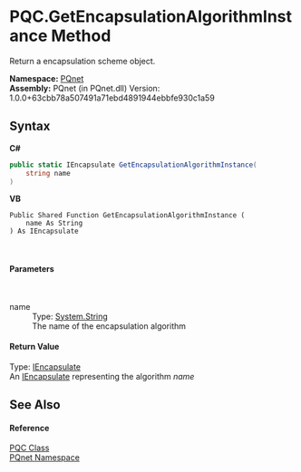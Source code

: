 # PQC.GetEncapsulationAlgorithmInstance Method 
 

Return a encapsulation scheme object.

**Namespace:**&nbsp;<a href="fc4f881f-e121-9cf0-ed49-65bf6b5a005d">PQnet</a><br />**Assembly:**&nbsp;PQnet (in PQnet.dll) Version: 1.0.0+63cbb78a507491a71ebd4891944ebbfe930c1a59

## Syntax

**C#**<br />
``` C#
public static IEncapsulate GetEncapsulationAlgorithmInstance(
	string name
)
```

**VB**<br />
``` VB
Public Shared Function GetEncapsulationAlgorithmInstance ( 
	name As String
) As IEncapsulate
```

<br />

#### Parameters
&nbsp;<dl><dt>name</dt><dd>Type: <a href="https://docs.microsoft.com/dotnet/api/system.string" target="_blank" rel="noopener noreferrer">System.String</a><br />The name of the encapsulation algorithm</dd></dl>

#### Return Value
Type: <a href="c1608c8c-7273-b6a4-64d2-b8ea5d9f844a">IEncapsulate</a><br />An <a href="c1608c8c-7273-b6a4-64d2-b8ea5d9f844a">IEncapsulate</a> representing the algorithm *name*

## See Also


#### Reference
<a href="80837ae2-f212-0d05-93e2-94dabbb73c7f">PQC Class</a><br /><a href="fc4f881f-e121-9cf0-ed49-65bf6b5a005d">PQnet Namespace</a><br />